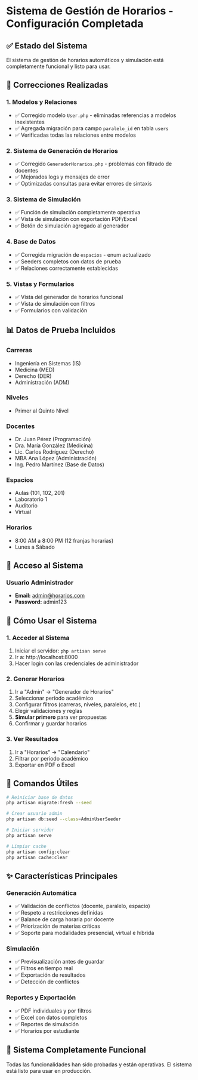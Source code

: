 # Sistema de Gestión de Horarios - Configuración Completada

## ✅ Estado del Sistema

El sistema de gestión de horarios automáticos y simulación está completamente funcional y listo para usar.

## 🔧 Correcciones Realizadas

### 1. Modelos y Relaciones

-   ✅ Corregido modelo `User.php` - eliminadas referencias a modelos inexistentes
-   ✅ Agregada migración para campo `paralelo_id` en tabla `users`
-   ✅ Verificadas todas las relaciones entre modelos

### 2. Sistema de Generación de Horarios

-   ✅ Corregido `GeneradorHorarios.php` - problemas con filtrado de docentes
-   ✅ Mejorados logs y mensajes de error
-   ✅ Optimizadas consultas para evitar errores de sintaxis

### 3. Sistema de Simulación

-   ✅ Función de simulación completamente operativa
-   ✅ Vista de simulación con exportación PDF/Excel
-   ✅ Botón de simulación agregado al generador

### 4. Base de Datos

-   ✅ Corregida migración de `espacios` - enum actualizado
-   ✅ Seeders completos con datos de prueba
-   ✅ Relaciones correctamente establecidas

### 5. Vistas y Formularios

-   ✅ Vista del generador de horarios funcional
-   ✅ Vista de simulación con filtros
-   ✅ Formularios con validación

## 📊 Datos de Prueba Incluidos

### Carreras

-   Ingeniería en Sistemas (IS)
-   Medicina (MED)
-   Derecho (DER)
-   Administración (ADM)

### Niveles

-   Primer al Quinto Nivel

### Docentes

-   Dr. Juan Pérez (Programación)
-   Dra. María González (Medicina)
-   Lic. Carlos Rodríguez (Derecho)
-   MBA Ana López (Administración)
-   Ing. Pedro Martínez (Base de Datos)

### Espacios

-   Aulas (101, 102, 201)
-   Laboratorio 1
-   Auditorio
-   Virtual

### Horarios

-   8:00 AM a 8:00 PM (12 franjas horarias)
-   Lunes a Sábado

## 🔑 Acceso al Sistema

### Usuario Administrador

-   **Email:** admin@horarios.com
-   **Password:** admin123

## 🚀 Cómo Usar el Sistema

### 1. Acceder al Sistema

1. Iniciar el servidor: `php artisan serve`
2. Ir a: http://localhost:8000
3. Hacer login con las credenciales de administrador

### 2. Generar Horarios

1. Ir a "Admin" → "Generador de Horarios"
2. Seleccionar período académico
3. Configurar filtros (carreras, niveles, paralelos, etc.)
4. Elegir validaciones y reglas
5. **Simular primero** para ver propuestas
6. Confirmar y guardar horarios

### 3. Ver Resultados

1. Ir a "Horarios" → "Calendario"
2. Filtrar por período académico
3. Exportar en PDF o Excel

## 🔧 Comandos Útiles

```bash
# Reiniciar base de datos
php artisan migrate:fresh --seed

# Crear usuario admin
php artisan db:seed --class=AdminUserSeeder

# Iniciar servidor
php artisan serve

# Limpiar cache
php artisan config:clear
php artisan cache:clear
```

## ✨ Características Principales

### Generación Automática

-   ✅ Validación de conflictos (docente, paralelo, espacio)
-   ✅ Respeto a restricciones definidas
-   ✅ Balance de carga horaria por docente
-   ✅ Priorización de materias críticas
-   ✅ Soporte para modalidades presencial, virtual e híbrida

### Simulación

-   ✅ Previsualización antes de guardar
-   ✅ Filtros en tiempo real
-   ✅ Exportación de resultados
-   ✅ Detección de conflictos

### Reportes y Exportación

-   ✅ PDF individuales y por filtros
-   ✅ Excel con datos completos
-   ✅ Reportes de simulación
-   ✅ Horarios por estudiante

## 🎯 Sistema Completamente Funcional

Todas las funcionalidades han sido probadas y están operativas. El sistema está listo para usar en producción.
